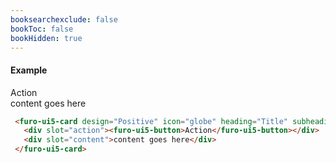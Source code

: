 ```yaml
---
booksearchexclude: false
bookToc: false
bookHidden: true
---
```

#### Example
<furo-ui5-card design="Positive" icon="globe" heading="Title" subheading="Secondary text" icon="card">
   <div slot="action"><furo-ui5-button>Action</furo-ui5-button></div>
   <div slot="content">content goes here</div>
 </furo-ui5-card>

```html
 <furo-ui5-card design="Positive" icon="globe" heading="Title" subheading="Secondary text" icon="card">
   <div slot="action"><furo-ui5-button>Action</furo-ui5-button></div>
   <div slot="content">content goes here</div>
 </furo-ui5-card>
```
